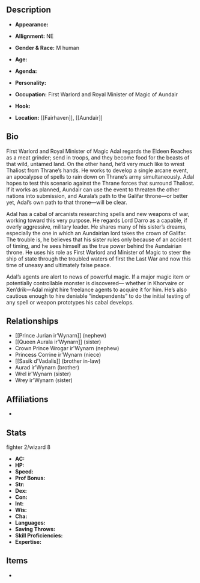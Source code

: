 ## Description
- **Appearance:** 

- **Allignment:** NE

- **Gender & Race:** M human 

- **Age:** 

- **Agenda:** 

- **Personality:** 

- **Occupation:** First Warlord and Royal Minister of Magic of Aundair

- **Hook:** 

- **Location:** [[Fairhaven]], [[Aundair]]

## Bio
First Warlord and Royal Minister of Magic Adal  regards the Eldeen Reaches as a meat grinder; send in troops, and they become food for the beasts of that wild, untamed land. On the other hand, he’d very much like to wrest Thaliost from Thrane’s hands. He works to develop a single arcane event, an apocalypse of spells to rain down on Thrane’s army simultaneously. Adal hopes to test this scenario against the Thrane forces that surround Thaliost. If it works as planned, Aundair can use the event to threaten the other nations into submission, and Aurala’s path to the Galifar throne—or better yet, Adal’s own path to that throne—will be clear.

Adal has a cabal of arcanists researching spells and new weapons of war, working toward this very purpose. He regards Lord Darro as a capable, if overly aggressive, military leader. He shares many of his sister’s dreams, especially the one in which an Aundairian lord takes the crown of Galifar. The trouble is, he believes that his sister rules only because of an accident of timing, and he sees himself as the true power behind the Aundairian throne. He uses his role as First Warlord and Minister of Magic to steer the ship of state through the troubled waters of first the Last War and now this time of uneasy and ultimately false peace.

Adal’s agents are alert to news of powerful magic. If a major magic item or potentially controllable monster is discovered— whether in Khorvaire or Xen’drik—Adal might hire freelance agents to acquire it for him. He’s also cautious enough to hire deniable “independents” to do the initial testing of any spell or weapon prototypes his cabal develops.

## Relationships
- [[Prince Jurian ir’Wynarn]] (nephew)
- [[Queen Aurala ir’Wynarn]] (sister)
- Crown Prince Wrogar ir'Wynarn (nephew)
- Princess Corrine ir'Wynarn (niece)
- [[Sasik d'Vadalis]] (brother in-law)
- Aurad ir'Wynarn (brother)
- Wrel ir'Wynarn (sister)
- Wrey ir'Wynarn (sister)

## Affiliations
- 

## Stats
fighter 2/wizard 8
- **AC:** 
- **HP:** 
- **Speed:** 
- **Prof Bonus:** 
- **Str:** 
- **Dex:** 
- **Con:** 
- **Int:** 
- **Wis:** 
- **Cha:** 
- **Languages:** 
- **Saving Throws:** 
- **Skill Proficiencies:** 
- **Expertise:** 


## Items
- 
